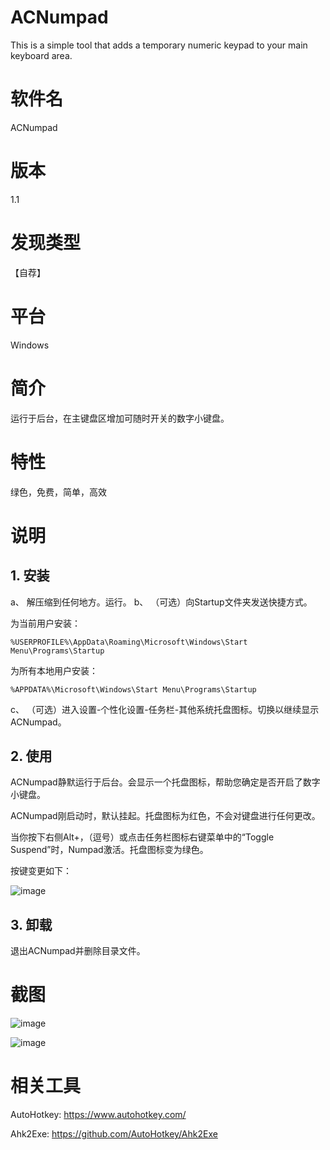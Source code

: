 # ACNumpad
This is a simple tool that adds a temporary numeric keypad to your main keyboard area.

# 软件名

ACNumpad

# 版本

1.1

# 发现类型

【自荐】

# 平台

Windows

# 简介

运行于后台，在主键盘区增加可随时开关的数字小键盘。

# 特性

绿色，免费，简单，高效

# 说明

## 1. 安装
a、 解压缩到任何地方。运行。
b、 （可选）向Startup文件夹发送快捷方式。

为当前用户安装：
```
%USERPROFILE%\AppData\Roaming\Microsoft\Windows\Start Menu\Programs\Startup
```
为所有本地用户安装：
```
%APPDATA%\Microsoft\Windows\Start Menu\Programs\Startup
```

c、 （可选）进入设置-个性化设置-任务栏-其他系统托盘图标。切换以继续显示ACNumpad。

## 2. 使用

ACNumpad静默运行于后台。会显示一个托盘图标，帮助您确定是否开启了数字小键盘。

ACNumpad刚启动时，默认挂起。托盘图标为红色，不会对键盘进行任何更改。

当你按下右侧Alt+，（逗号）或点击任务栏图标右键菜单中的“Toggle Suspend”时，Numpad激活。托盘图标变为绿色。

按键变更如下：

![image](https://user-images.githubusercontent.com/54497232/167413009-dc0d30ec-b7c3-4919-85da-c5b8b00b6fba.png)


## 3. 卸载

退出ACNumpad并删除目录文件。

# 截图

![image](https://user-images.githubusercontent.com/54497232/167413255-97e595f9-1737-4eb3-9895-1504a766f3a2.png)

![image](https://user-images.githubusercontent.com/54497232/167415198-5a6bb9a2-6332-4c58-a2e6-04ca28a98848.png)

# 相关工具

AutoHotkey: https://www.autohotkey.com/

Ahk2Exe: https://github.com/AutoHotkey/Ahk2Exe
